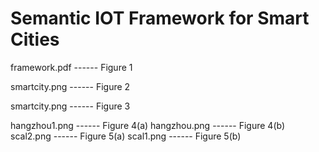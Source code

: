 # Semantic  IOT Framework for  Smart Cities

framework.pdf  ------ Figure 1

smartcity.png  ------ Figure 2

smartcity.png  ------ Figure 3

hangzhou1.png  ------ Figure 4(a)
hangzhou.png   ------ Figure 4(b)
scal2.png      ------ Figure 5(a)
scal1.png      ------ Figure 5(b)
